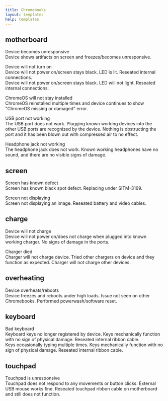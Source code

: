```yaml
---
title: Chromebooks
layout: templates
help: templates
---
```


## motherboard

Device becomes unresponsive  
Device shows artifacts on screen and freezes/becomes unresponsive.

Device will not turn on  
Device will not power on/screen stays black. LED is lit. Reseated internal connections.  
Device will not power on/screen stays black. LED will not light. Reseated internal connections.

ChromeOS will not stay installed  
ChromeOS reinstalled multiple times and device continues to show "ChromeOS missing or damaged" error.

USB port not working  
The USB port does not work. Plugging known working devices into the other USB ports are recognized by the device. Nothing is obstructing the port and it has been blown out with compressed air to no effect.

Headphone jack not working  
The headphone jack does not work. Known working headphones have no sound, and there are no visible signs of damage.

## screen

Screen has known defect  
Screen has known black spot defect. Replacing under SITM-3169.

Screen not displaying  
Screen not displaying an image. Reseated battery and video cables.

## charge

Device will not charge  
Device will not power on/does not charge when plugged into known working charger. No signs of damage in the ports.

Charger died  
Charger will not charge device. Tried other chargers on device and they function as expected. Charger will not charge other devices.

## overheating

Device overheats/reboots  
Device freezes and reboots under high loads. Issue not seen on other Chromebooks. Performed powerwash/software reset.

## keyboard

Bad keyboard  
Keyboard keys no longer registered by device. Keys mechanically function with no sign of physical damage. Reseated internal ribbon cable.  
Keys occasionally typing multiple times. Keys mechanically function with no sign of physical damage. Reseated internal ribbon cable.

## touchpad

Touchpad is unresponsive  
Touchpad does not respond to any movements or button clicks. External USB mouse works fine. Reseated touchpad ribbon cable on motherboard and still does not function.
